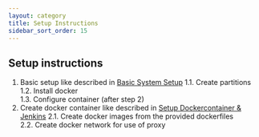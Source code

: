 ```yaml
---
layout: category
title: Setup Instructions
sidebar_sort_order: 15
---
```


## Setup instructions

1. Basic setup like described in [Basic System Setup](basicSystemSetup.md)
  1.1. Create partitions  
  1.2. Install docker  
  1.3. Configure container (after step 2)   
2. Create docker container like described in [Setup Dockercontainer & Jenkins](setupDockercontainerJenkins.md)
  2.1. Create docker images from the provided dockerfiles  
  2.2. Create docker network for use of proxy  
